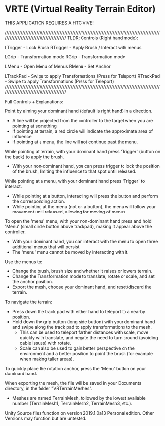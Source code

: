 # VRTE (Virtual Reality Terrain Editor)

THIS APPLICATION REQUIRES A HTC VIVE!

//////////////////////////////////////////////////////////////////////////////////////////////////////////////////////////////////////////
TLDR;
Controls (Right hand mode):

LTrigger - Lock Brush
RTrigger - Apply Brush / Interact with menus

LGrip  - Transformation mode
RGrip - Transformation mode

LMenu - Open Menu of Menus
RMenu - Set Anchor

LTrackPad - Swipe to apply Transformations (Press for Teleport)
RTrackPad - Swipe to apply Transformations (Press for Teleport)
//////////////////////////////////////////////////////////////////////////////////////////////////////////////////////////////////////////

Full Controls + Explanations:

Point by aiming your dominant hand (default is right hand) in a direction. 
 - A line will be projected from the controller to the target when you are pointing at something
 - If pointing at terrain, a red circle will indicate the approximate area of influence
 - If pointing at a menu, the line will not continue past the menu.

While pointing at terrain, with your dominant hand press 'Trigger' (button on the back) to apply the brush.
 - With your non-dominant hand, you can press trigger to lock the position of the brush, limiting the influence to that spot until released.

While pointing at a menu, with your dominant hand press 'Trigger' to interact. 
 - While pointing at a button, interacting will press the button and perform the corresponding action. 
 - While pointing at the menu (not on a button), the menu will follow your movement until released, allowing for moving of menus.

To open the 'menu' menu, with your non-dominant hand press and hold 'Menu' (small circle button above trackpad), making it appear above the controller.
 - With your dominant hand, you can interact with the menu to open three additional menus that will persist
 - The 'menu' menu cannot be moved by interacting with it.

Use the menus to:
 - Change the brush, brush size and whether it raises or lowers terrain.
 - Change the Transformation mode to translate, rotate or scale, and set the anchor position.
 - Export the mesh, choose your dominant hand, and reset/discard the terrain.

To navigate the terrain: 
 - Press down the track pad with either hand to teleport to a nearby position.
 - Hold down the grip button (long side button) with your dominant hand and swipe along the track pad to apply transformations to the mesh.
    - This can be used to teleport farther distances with scale, move quickly with translate, and negate the need to turn around (avoiding cable issues) with rotate.
    - Scale can also be used to gain better perspective on the environment and a better position to point the brush (for example when making taller areas).

To quickly place the rotation anchor, press the 'Menu' button on your dominant hand.

When exporting the mesh, the file will be saved in your Documents directory, in the folder "VRTerrainMeshes".
 - Meshes are named TerrainMesh, followed by the lowest available number (TerrainMesh1, TerrainMesh2, TerrainMesh3, etc.).


Unity Source files function on version 2019.1.0a13 Personal edition. Other Versions may function but are untested.
